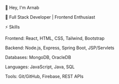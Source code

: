 👋 Hey, I'm Arnab

🚀 Full Stack Developer | Frontend Enthusiast

⚡ Skills

Frontend: React, HTML, CSS, Tailwind, Bootstrap

Backend: Node.js, Express, Spring Boot, JSP/Servlets

Databases: MongoDB, OracleDB

Languages: JavaScript, Java, SQL

Tools: Git/GitHub, Firebase, REST APIs
